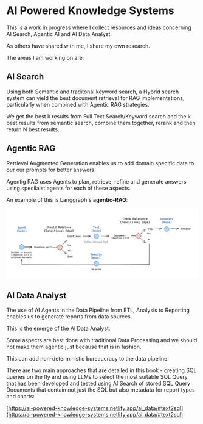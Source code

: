 # AI Powered Knowledge Systems

This is a work in progress where I collect resources and ideas concerning AI Search, Agentic AI and AI Data Analyst.

As others have shared with me, I share my own research.

The areas I am working on are:

## AI Search

Using both Semantic and traditonal keyword search, a Hybrid search system can yield the best document retrieval for RAG implementations, particularly when combined with Agentic RAG strategies.

We get the best k results from Full Text Search/Keyword search and the k best results from semantic search, combine them together, rerank and then return N best results.

## Agentic RAG

Retrieval Augmented Generation enables us to add domain specific data to our our prompts for better answers.

Agentig RAG uses Agents to plan, retrieve, refine and generate answers using specilaist agents for each of these aspects.

An example of this is Langgraph's **agentic-RAG**:

![agentic-rag](./images/agentic-rag.png)


## AI Data Analyst

The use of AI Agents in the Data Pipeline from ETL, Analysis to Reporting enables us to generate reports from data sources.

This is the emerge of the AI Data Analyst.

Some aspects are best done with traditional Data Processing and we should not make them agentic just because that is in fashion.

This can add non-deterministic bureaucracy to the data pipeline.

There are two main approaches that are detailed in this book - creating SQL queries on the fly and using LLMs to select the most suitable SQL Query that has been developed and tested using AI Search of stored SQL Query Documents that contain not just the SQL but also metadata for report types and charts: 

[https://ai-powered-knowledge-systems.netlify.app/ai_data/#text2sql](https://ai-powered-knowledge-systems.netlify.app/ai_data/#text2sql)

<br>